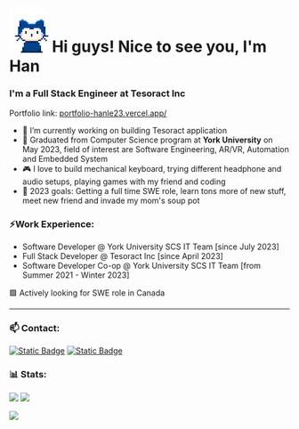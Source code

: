 <h1><img src="blob/master/rushil-whisper.gif" width="70"/> Hi guys! Nice to see you, I'm Han</h1>

### I'm a Full Stack Engineer at Tesoract Inc
Portfolio link: [portfolio-hanle23.vercel.app/](https://portfolio-hanle23.vercel.app/)

- 🔭 I’m currently working on building Tesoract application
- 🏫 Graduated from Computer Science program at **York University** on May 2023, field of interest are Software Engineering, AR/VR, Automation and Embedded System
- 🎮 I love to build mechanical keyboard, trying different headphone and audio setups, playing games with my friend and coding
- 🎯 2023 goals: Getting a full time SWE role, learn tons more of new stuff, meet new friend and invade my mom's soup pot

### ⚡Work Experience:

- Software Developer @ York University SCS IT Team [since July 2023]
- Full Stack Developer @ Tesoract Inc [since April 2023]
- Software Developer Co-op @ York University SCS IT Team [from Summer 2021 - Winter 2023]

🟩 Actively looking for SWE role in Canada

---

### 📫 Contact:

[![Static Badge](https://img.shields.io/badge/Han%20Le-blue?style=flat&logo=LinkedIn&logoColor=white)](https://www.linkedin.com/in/han-le23/)
[![Static Badge](https://img.shields.io/badge/hanle.cs23%40gmail.com-red?style=flat&logo=Gmail&logoColor=white)](mailto:hanle.cs23@gmail.com)

### 📊 Stats:

<p float="left"><img src="https://github-readme-stats-hanle23.vercel.app/api?username=hanle23&show_icons=true&theme=dark">
<img src="https://github-readme-stats-hanle23.vercel.app/api/top-langs/?username=hanle23&layout=compact&theme=dark">
</p>

![](https://komarev.com/ghpvc/?username=hanle23)
